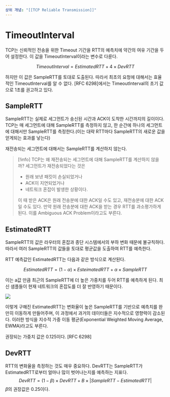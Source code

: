 ```yaml
---
상위 개념: "[[TCP Reliable Transmission]]"
---
```

# TimeoutInterval
TCP는 신뢰적인 전송을 위한 Timeout 기간을 RTT의 예측치에 약간의 여유 기간을 두어 설정한다. 이 값을 TimeoutInterval이라는 변수로 다룬다.

$$TimeoutInterval = EstimatedRTT + 4 \times DevRTT$$

하지만 이 값은 SampleRTT를 토대로 도출된다. 따라서 최초의 요청에 대해서는 효율적인 TimeoutInterval를 알 수 없다. \[RFC 6298]에서는 TimeoutInterval의 초기 값으로 1초를 권고하고 있다.

## SampleRTT
SampleRTT는 실제로 세그먼트가 송신된 시간과 ACK이 도착한 시간까지의 길이이다. TCP는 매 세그먼트에 대해 SampleRTT를 측정하지 않고, 한 순간에 하나의 세그먼트에 대해서만 SampleRTT를 측정한다.(이는 대략 RTT마다 SampleRTT의 새로운 값을 얻게되는 효과를 낳는다)

재전송되는 세그먼트에 대해서는 SampleRTT를 계산하지 않는다.

> [!info] TCP는 왜 재전송되는 세그먼트에 대해 SampleRTT를 계산하지 않을까?
> 세그먼트가 재전송되었다는 것은 
>  - 원래 보낸 패킷이 손실되었거나
>  - ACK이 지연되었거나
>  - 네트워크 혼잡이 발생한 상황이다.
>
> 이 때 받은 ACK은 원래 전송분에 대한 ACK일 수도 있고, 재전송분에 대한 ACK일 수도 있다. 만약 원래 전송분에 대한 ACK을 받는 경우 RTT를 과소평가하게 된다. 이를 Ambiguous ACK Problem이라고도 부른다.

## EstimatedRTT
SampleRTT의 값은 라우터의 혼잡과 종단 시스템에서의 부하 변화 때문에 불규칙하다. 따라서 여러 SampleRTT의 값들을 토대로 평균값을 도출하여 RTT를 예측한다.

RTT 예측값인 EstimatedRTT는 다음과 같은 방식으로 계산된다.


$$EstimatedRTT = (1 - \alpha) \times EsteimatedRTT + \alpha \times SampleRTT $$

이는 a값 만큼 최근의 SampleRTT에 더 높은 가중치를 두어 RTT를 예측하게 된다. 최신 샘플들이 현재 네트워크의 혼잡도를 더 잘 반영하기 때문이다.

![](https://i.imgur.com/j2gdNpr.png)

이렇게 구해진 EstimatedRTT는 변화율이 높은 SampleRTT를 기반으로 예측치를 완만히 이동하게 만들어주며, 이 과정에서 과거의 데이터들은 지수적으로 영향력이 감소된다. 이러한 방식을 지수적 가중 이동 평균(Exponential Weighted Moving Average, EWMA)라고도 부른다.

권장되는 가중치 값은 0.125이다. \[RFC 6298]

## DevRTT
RTT의 변화율을 측정하는 것도 매우 중요하다. DevRTT는 SampleRTT가 EstimatedRTT로부터 얼마나 많이 벗어나는지를 예측하는 지표다.
$$DevRTT = (1 - \beta) \times DevRTT + B \times |SampleRTT - EstimatedRTT | $$
$\beta$의 권장값은 0.25이다.